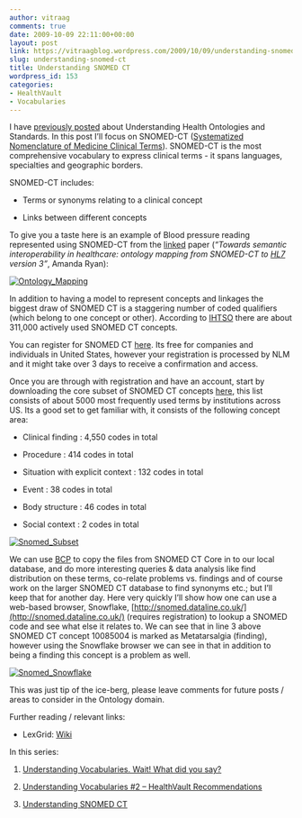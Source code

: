 ```yaml
---
author: vitraag
comments: true
date: 2009-10-09 22:11:00+00:00
layout: post
link: https://vitraagblog.wordpress.com/2009/10/09/understanding-snomed-ct/
slug: understanding-snomed-ct
title: Understanding SNOMED CT
wordpress_id: 153
categories:
- HealthVault
- Vocabularies
---
```


I have [previously posted](http://www.vitraag.com/2009/07/understanding-vocabularies-2-healthvault-recommendations/) about Understanding Health Ontologies and Standards. In this post I’ll focus on SNOMED-CT ([Systematized Nomenclature of Medicine Clinical Terms](http://en.wikipedia.org/wiki/SNOMED_CT)). SNOMED-CT is the most comprehensive vocabulary to express clinical terms - it spans languages, specialties and geographic borders.

 

SNOMED-CT includes:

 

  
  * Terms or synonyms relating to a clinical concept 
   
  * Links between different concepts 
 

To give you a taste here is an example of Blood pressure reading represented using SNOMED-CT from the [linked](http://delivery.acm.org/10.1145/1280000/1273668/p69-ryan.pdf?key1=1273668&key2=3916594521&coll=GUIDE&dl=GUIDE&CFID=56633091&CFTOKEN=23055582) paper (_“Towards semantic interoperability in healthcare: ontology mapping from SNOMED-CT to [HL7](http://en.wikipedia.org/wiki/Health_Level_7) version 3”_, Amanda Ryan):

 

[![Ontology_Mapping]({{site.images}}/2009/10/Ontology_Mapping_thumb.png)]({{site.images}}/2009/10/Ontology_Mapping.png)

 

In addition to having a model to represent concepts and linkages the biggest draw of SNOMED CT is a staggering number of coded qualifiers (which belong to one concept or other). According to [IHTSO](http://www.ihtsdo.org/snomed-ct/snomed-ct0/) there are about 311,000 actively used SNOMED CT concepts.

 

You can register for SNOMED CT [here](http://wwwcf.nlm.nih.gov/umlslicense/snomed/license.cfm). Its free for companies and individuals in United States, however your registration is processed by NLM and it might take over 3 days to receive a confirmation and access.

 

Once you are through with registration and have an account, start by downloading the core subset of SNOMED CT concepts [here](http://download.nlm.nih.gov/umls/kss/SNOMEDCT_CORE_SUBSET/SNOMEDCT_CORE_SUBSET_200907.zip), this list consists of about 5000 most frequently used terms by institutions across US. Its a good set to get familiar with, it consists of the following concept area:

 

  
  * Clinical finding : 4,550 codes in total 
   
  * Procedure : 414 codes in total 
   
  * Situation with explicit context : 132 codes in total 
   
  * Event : 38 codes in total 
   
  * Body structure : 46 codes in total 
   
  * Social context : 2 codes in total
 

[![Snomed_Subset]({{site.images}}/2009/10/Snomed_Subset_thumb.png)]({{site.images}}/2009/10/Snomed_Subset.png)

 

We can use [BCP](http://msdn.microsoft.com/en-us/library/ms162802.aspx) to copy the files from SNOMED CT Core in to our local database, and do more interesting queries & data analysis like find distribution on these terms, co-relate problems vs. findings and of course work on the larger SNOMED CT database to find synonyms etc.; but I’ll keep that for another day. Here very quickly I’ll show how one can use a web-based browser, Snowflake, [http://snomed.dataline.co.uk/](http://snomed.dataline.co.uk/) (requires registration) to lookup a SNOMED code and see what else it relates to. We can see that in line 3 above SNOMED CT concept 10085004 is marked as Metatarsalgia (finding), however using the Snowflake browser we can see in that in addition to being a finding this concept is a problem as well.

 

[![Snomed_Snowflake]({{site.images}}/2009/10/Snomed_Snowflake_thumb.png)]({{site.images}}/2009/10/Snomed_Snowflake.png)

 

This was just tip of the ice-berg, please leave comments for future posts / areas to consider in the Ontology domain.

 

Further reading / relevant links:

 

  
  * LexGrid: [Wiki](https://cabig-kc.nci.nih.gov/Vocab/KC/index.php?title=LexGrid_Resources&amp;diff=5039&amp;oldid=prev)
 

In this series:

 

  
  1. [Understanding Vocabularies. Wait! What did you say?](http://healthblog.vitraag.com/2009/04/understanding-vocabularies-wait-what-did-you-say/)
   
  2. [Understanding Vocabularies #2 – HealthVault Recommendations](http://healthblog.vitraag.com/2009/07/understanding-vocabularies-2-healthvault-recommendations/)
   
  3. [Understanding SNOMED CT](http://healthblog.vitraag.com/2009/10/understanding-snomed-ct/)
 
